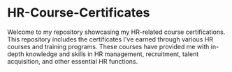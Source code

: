 # HR-Course-Certificates

Welcome to my repository showcasing my HR-related course certifications. This repository includes the certificates I've earned through various HR courses and training programs. These courses have provided me with in-depth knowledge and skills in HR management, recruitment, talent acquisition, and other essential HR functions.
